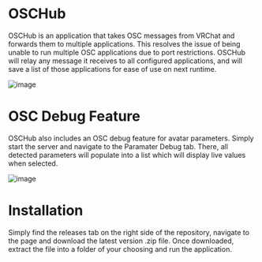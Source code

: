 # OSCHub

OSCHub is an application that takes OSC messages from VRChat and forwards them to multiple applications. This resolves the issue of being unable to run multiple OSC applications due to port restrictions. OSCHub will relay any message it receives to all configured applications, and will save a list of those applications for ease of use on next runtime.


![image](https://user-images.githubusercontent.com/102766533/204103930-a435e66a-f82e-4549-8cd0-87232f19bf5b.png)



# OSC Debug Feature

OSCHub also includes an OSC debug feature for avatar parameters. Simply start the server and navigate to the Paramater Debug tab. There, all detected parameters will populate into a list which will display live values when selected.

![image](https://user-images.githubusercontent.com/102766533/204103942-375bc9b3-d09d-4de9-9b6b-6e8eb6671a13.png)





# Installation

Simply find the releases tab on the right side of the repository, navigate to the page and download the latest version .zip file. Once downloaded, extract the file into a folder of your choosing and run the application.
